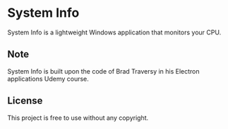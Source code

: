# System Info
System Info is a lightweight Windows application that monitors your CPU.

## Note
System Info is built upon the code of Brad Traversy in his Electron applications Udemy course.

## License
This project is free to use without any copyright.
